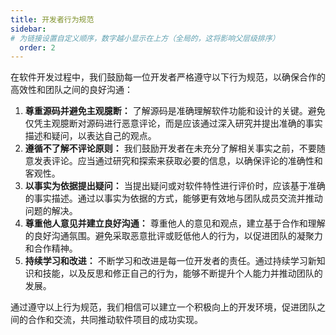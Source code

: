 ```yaml
---
title: 开发者行为规范
sidebar:
# 为链接设置自定义顺序，数字越小显示在上方（全局的，这将影响父层级排序）
  order: 2
---
```

在软件开发过程中，我们鼓励每一位开发者严格遵守以下行为规范，以确保合作的高效性和团队之间的良好沟通：

1. **尊重源码并避免主观臆断：** 了解源码是准确理解软件功能和设计的关键。避免仅凭主观臆断对源码进行恶意评论，而是应该通过深入研究并提出准确的事实描述和疑问，以表达自己的观点。
2. **遵循不了解不评论原则：** 我们鼓励开发者在未充分了解相关事实之前，不要随意发表评论。应当通过研究和探索来获取必要的信息，以确保评论的准确性和客观性。
3. **以事实为依据提出疑问：** 当提出疑问或对软件特性进行评价时，应该基于准确的事实描述。通过以事实为依据的方式，能够更有效地与团队成员交流并推动问题的解决。
4. **尊重他人意见并建立良好沟通：** 尊重他人的意见和观点，建立基于合作和理解的良好沟通氛围。避免采取恶意批评或贬低他人的行为，以促进团队的凝聚力和合作精神。
5. **持续学习和改进：** 不断学习和改进是每一位开发者的责任。通过持续学习新知识和技能，以及反思和修正自己的行为，能够不断提升个人能力并推动团队的发展。

通过遵守以上行为规范，我们相信可以建立一个积极向上的开发环境，促进团队之间的合作和交流，共同推动软件项目的成功实现。
